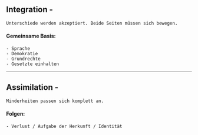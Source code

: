 ## Integration -
	Unterschiede werden akzeptiert. Beide Seiten müssen sich bewegen.
#### Gemeinsame Basis:
	- Sprache
	- Demokratie
	- Grundrechte
	- Gesetzte einhalten

------------------------------------------------------------------------

## Assimilation -
	Minderheiten passen sich komplett an.

#### Folgen:
	- Verlust / Aufgabe der Herkunft / Identität